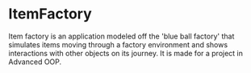# ItemFactory
Item factory is an application modeled off the 'blue ball factory' that simulates items moving through a factory environment and shows interactions with other objects on its journey. It is made for a project in Advanced OOP.
